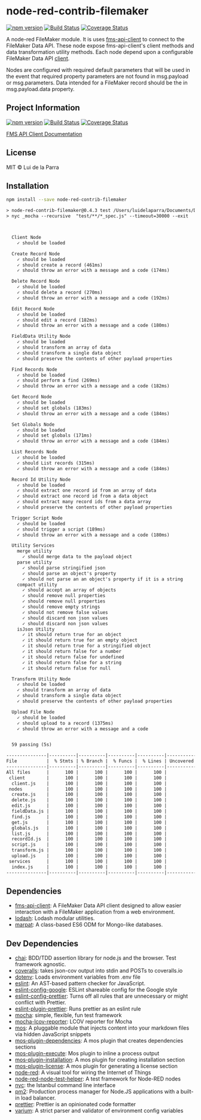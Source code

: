 <!--@'# ' + pkg.name-->
# node-red-contrib-filemaker
<!--/@-->

[![npm version](https://img.shields.io/npm/v/node-red-contrib-filemaker.svg)](https://www.npmjs.com/package/node-red-contrib-filemaker) [![Build Status](https://img.shields.io/travis/Luidog/node-red-contrib-filemaker/master.svg)](https://travis-ci.org/Luidog/node-red-contrib-filemaker) [![Coverage Status](https://img.shields.io/coveralls/Luidog/node-red-contrib-filemaker/master.svg)](https://coveralls.io/r/Luidog/node-red-contrib-filemaker?branch=master)

A node-red FileMaker module. It is uses [fms-api-client](https://github.com/Luidog/fms-api-client) to connect to the FileMaker Data API. These node expose fms-api-client's client methods and data transformation utility methods. Each node depend upon a configurable FileMaker Data API [client](https://github.com/Luidog/fms-api-client#client-creation). 

Nodes are configured with required default parameters that will be used in the event that required property parameters are not found in msg.payload or msg.parameters. Data intended for a FileMaker record should be the in msg.payload.data property.

## Project Information

[![npm version](https://img.shields.io/npm/v/node-red-contrib-filemaker.svg)](https://www.npmjs.com/package/node-red-contrib-filemaker) [![Build Status](https://img.shields.io/travis/Luidog/node-red-contrib-filemaker/master.svg)](https://travis-ci.org/Luidog/node-red-contrib-filemaker) [![Coverage Status](https://img.shields.io/coveralls/Luidog/node-red-contrib-filemaker/master.svg)](https://coveralls.io/r/Luidog/node-red-contrib-filemaker?branch=master)

[FMS API Client Documentation](https://luidog.github.io/fms-api-client/)

<!--@license()-->
## License

MIT © Lui de la Parra
<!--/@-->

<!--@installation()-->
## Installation

```sh
npm install --save node-red-contrib-filemaker
```
<!--/@-->

<!--@execute('npm run test',[])-->
```default
> node-red-contrib-filemaker@0.4.3 test /Users/luidelaparra/Documents/Development/node-red-contrib-filemaker
> nyc _mocha --recursive  "test/**/*_spec.js" --timeout=30000 --exit



  Client Node
    ✓ should be loaded

  Create Record Node
    ✓ should be loaded
    ✓ should create a record (461ms)
    ✓ should throw an error with a message and a code (174ms)

  Delete Record Node
    ✓ should be loaded
    ✓ should delete a record (270ms)
    ✓ should throw an error with a message and a code (192ms)

  Edit Record Node
    ✓ should be loaded
    ✓ should edit a record (182ms)
    ✓ should throw an error with a message and a code (180ms)

  FieldData Utility Node
    ✓ should be loaded
    ✓ should transform an array of data
    ✓ should transform a single data object
    ✓ should preserve the contents of other payload properties

  Find Records Node
    ✓ should be loaded
    ✓ should perform a find (269ms)
    ✓ should throw an error with a message and a code (182ms)

  Get Record Node
    ✓ should be loaded
    ✓ should set globals (183ms)
    ✓ should throw an error with a message and a code (184ms)

  Set Globals Node
    ✓ should be loaded
    ✓ should set globals (171ms)
    ✓ should throw an error with a message and a code (184ms)

  List Records Node
    ✓ should be loaded
    ✓ should List records (315ms)
    ✓ should throw an error with a message and a code (184ms)

  Record Id Utility Node
    ✓ should be loaded
    ✓ should extract one record id from an array of data
    ✓ should extract one record id from a data object
    ✓ should extract many record ids from a data array
    ✓ should preserve the contents of other payload properties

  Trigger Script Node
    ✓ should be loaded
    ✓ should trigger a script (189ms)
    ✓ should throw an error with a message and a code (180ms)

  Utility Services
    merge utility
      ✓ should merge data to the payload object
    parse utility
      ✓ should parse stringified json
      ✓ should parse an object's property
      ✓ should not parse an an object's property if it is a string
    compact utility
      ✓ should accept an array of objects
      ✓ should remove null properties
      ✓ should remove null properties
      ✓ should remove empty strings
      ✓ should not remove false values
      ✓ should discard non json values
      ✓ should discard non json values
    isJson Utility
      ✓ it should return true for an object
      ✓ it should return true for an empty object
      ✓ it should return true for a stringified object
      ✓ it should return false for a number
      ✓ it should return false for undefined
      ✓ it should return false for a string
      ✓ it should return false for null

  Transform Utility Node
    ✓ should be loaded
    ✓ should transform an array of data
    ✓ should transform a single data object
    ✓ should preserve the contents of other payload properties

  Upload File Node
    ✓ should be loaded
    ✓ should upload to a record (1375ms)
    ✓ should throw an error with a message and a code


  59 passing (5s)

---------------|----------|----------|----------|----------|-------------------|
File           |  % Stmts | % Branch |  % Funcs |  % Lines | Uncovered Line #s |
---------------|----------|----------|----------|----------|-------------------|
All files      |      100 |      100 |      100 |      100 |                   |
 client        |      100 |      100 |      100 |      100 |                   |
  client.js    |      100 |      100 |      100 |      100 |                   |
 nodes         |      100 |      100 |      100 |      100 |                   |
  create.js    |      100 |      100 |      100 |      100 |                   |
  delete.js    |      100 |      100 |      100 |      100 |                   |
  edit.js      |      100 |      100 |      100 |      100 |                   |
  fieldData.js |      100 |      100 |      100 |      100 |                   |
  find.js      |      100 |      100 |      100 |      100 |                   |
  get.js       |      100 |      100 |      100 |      100 |                   |
  globals.js   |      100 |      100 |      100 |      100 |                   |
  list.js      |      100 |      100 |      100 |      100 |                   |
  recordId.js  |      100 |      100 |      100 |      100 |                   |
  script.js    |      100 |      100 |      100 |      100 |                   |
  transform.js |      100 |      100 |      100 |      100 |                   |
  upload.js    |      100 |      100 |      100 |      100 |                   |
 services      |      100 |      100 |      100 |      100 |                   |
  index.js     |      100 |      100 |      100 |      100 |                   |
---------------|----------|----------|----------|----------|-------------------|
```
<!--/@-->

<!--@dependencies()-->
## <a name="dependencies">Dependencies</a>

- [fms-api-client](https://github.com/Luidog/fms-api-client): A FileMaker Data API client designed to allow easier interaction with a FileMaker application from a web environment.
- [lodash](https://github.com/lodash/lodash): Lodash modular utilities.
- [marpat](https://github.com/luidog/marpat): A class-based ES6 ODM for Mongo-like databases.

<!--/@-->

<!--@devDependencies()-->
## <a name="dev-dependencies">Dev Dependencies</a>

- [chai](https://github.com/chaijs/chai): BDD/TDD assertion library for node.js and the browser. Test framework agnostic.
- [coveralls](https://github.com/nickmerwin/node-coveralls): takes json-cov output into stdin and POSTs to coveralls.io
- [dotenv](https://github.com/motdotla/dotenv): Loads environment variables from .env file
- [eslint](https://github.com/eslint/eslint): An AST-based pattern checker for JavaScript.
- [eslint-config-google](https://github.com/google/eslint-config-google): ESLint shareable config for the Google style
- [eslint-config-prettier](https://github.com/prettier/eslint-config-prettier): Turns off all rules that are unnecessary or might conflict with Prettier.
- [eslint-plugin-prettier](https://github.com/prettier/eslint-plugin-prettier): Runs prettier as an eslint rule
- [mocha](https://github.com/mochajs/mocha): simple, flexible, fun test framework
- [mocha-lcov-reporter](https://github.com/StevenLooman/mocha-lcov-reporter): LCOV reporter for Mocha
- [mos](https://github.com/mosjs/mos): A pluggable module that injects content into your markdown files via hidden JavaScript snippets
- [mos-plugin-dependencies](https://github.com/mosjs/mos/tree/master/packages/mos-plugin-dependencies): A mos plugin that creates dependencies sections
- [mos-plugin-execute](https://github.com/team-767/mos-plugin-execute): Mos plugin to inline a process output
- [mos-plugin-installation](https://github.com/mosjs/mos/tree/master/packages/mos-plugin-installation): A mos plugin for creating installation section
- [mos-plugin-license](https://github.com/mosjs/mos-plugin-license): A mos plugin for generating a license section
- [node-red](https://github.com/node-red/node-red): A visual tool for wiring the Internet of Things
- [node-red-node-test-helper](https://github.com/node-red/node-red-node-test-helper): A test framework for Node-RED nodes
- [nyc](https://github.com/istanbuljs/nyc): the Istanbul command line interface
- [pm2](https://github.com/Unitech/pm2): Production process manager for Node.JS applications with a built-in load balancer.
- [prettier](https://github.com/prettier/prettier): Prettier is an opinionated code formatter
- [varium](https://npmjs.org/package/varium): A strict parser and validator of environment config variables

<!--/@-->
